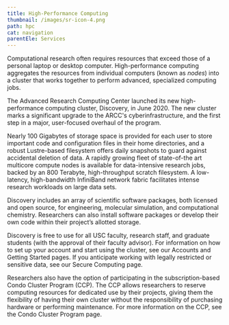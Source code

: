 ```yaml
---
title: High-Performance Computing
thumbnail: /images/sr-icon-4.png
path: hpc
cat: navigation
parentEle: Services
---
```

Computational research often requires resources that exceed those of a personal laptop or desktop computer. High-performance computing aggregates the resources from individual computers (known as *nodes*) into a cluster that works together to perform advanced, specialized computing jobs.

The Advanced Research Computing Center launched its new high-performance computing cluster, Discovery, in June 2020. The new cluster marks a significant upgrade to the ARCC's cyberinfrastructure, and the first step in a major, user-focused overhaul of the program.

Nearly 100 Gigabytes of storage space is provided for each user to store important code and configuration files in their home directories, and a robust Lustre-based filesystem offers daily snapshots to guard against accidental deletion of data. A rapidly growing fleet of state-of-the art multicore compute nodes is available for data-intensive research jobs, backed by an 800 Terabyte, high-throughput scratch filesystem. A low-latency, high-bandwidth InfiniBand network fabric facilitates intense research workloads on large data sets.

Discovery includes an array of scientific software packages, both licensed and open source, for engineering, molecular simulation, and computational chemistry. Researchers can also install software packages or develop their own code within their project’s allotted storage.

Discovery is free to use for all USC faculty, research staff, and graduate students (with the approval of their faculty advisor). For information on how to set up your account and start using the cluster, see our Accounts and Getting Started pages. If you anticipate working with legally restricted or sensitive data, see our Secure Computing page.

Researchers also have the option of participating in the subscription-based Condo Cluster Program (CCP). The CCP allows researchers to reserve computing resources for dedicated use by their projects, giving them the flexibility of having their own cluster without the responsibility of purchasing hardware or performing maintenance. For more information on the CCP, see the Condo Cluster Program page.